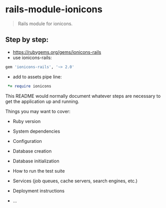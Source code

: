 # rails-module-ionicons
> Rails module for ionicons.


## Step by step:
+ https://rubygems.org/gems/ionicons-rails
+ use ionicons-rails:
```bash
gem 'ionicons-rails', '~> 2.0'
```
+ add to assets pipe line:
```ruby
 *= require ionicons
```

This README would normally document whatever steps are necessary to get the
application up and running.

Things you may want to cover:

* Ruby version

* System dependencies

* Configuration

* Database creation

* Database initialization

* How to run the test suite

* Services (job queues, cache servers, search engines, etc.)

* Deployment instructions

* ...
